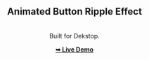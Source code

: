 <div align="center">
  


  <br />
  <br />
  
  

  <h2 align="center"> Animated Button Ripple Effect </h2>

  <br />Built for Dekstop.

  <a href="https://codewithsamm.github.io/animated-button-ripples-/"><strong>➥ Live Demo</strong></a>

</div>


